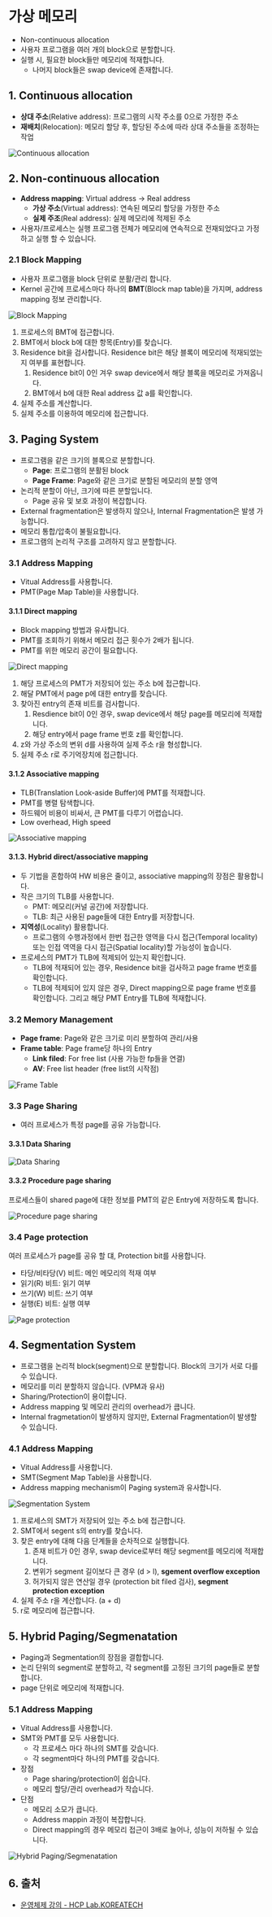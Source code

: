 # 가상 메모리

- Non-continuous allocation
- 사용자 프로그램을 여러 개의 block으로 분할합니다.
- 실행 시, 필요한 block들만 메모리에 적재합니다.
  - 나머지 block들은 swap device에 존재합니다.

## 1. Continuous allocation

- **상대 주소**(Relative address): 프로그램의 시작 주소를 0으로 가정한 주소
- **재배치**(Relocation): 메모리 할당 후, 할당된 주소에 따라 상대 주소들을 조정하는 작업

![Continuous allocation](../_images/os-virtual01.png)

## 2. Non-continuous allocation

- **Address mapping**: Virtual address -> Real address
  - **가상 주소**(Virtual address): 연속된 메모리 할당을 가정한 주소
  - **실제 주조**(Real address): 실제 메모리에 적제된 주소
- 사용자/프로세스는 실행 프로그램 전체가 메모리에 연속적으로 전재되었다고 가정하고 실행 할 수 있습니다.

### 2.1 Block Mapping

- 사용자 프로그램을 block 단위로 분활/관리 합니다.
- Kernel 공간에 프로세스마다 하나의 **BMT**(Block map table)을 가지며, address mapping 정보 관리합니다.

![Block Mapping](../_images/os-virtual02.png)

1. 프로세스의 BMT에 접근합니다.
2. BMT에서 block b에 대한 항목(Entry)를 찾습니다.
3. Residence bit을 검사합니다. Residence bit은 해당 블록이 메모리에 적재되었는지 여부를 표현합니다.
   1. Residence bit이 0인 겨우 swap device에서 해당 블록을 메모리로 가져옵니다.
   2. BMT에서 b에 대한 Real address 값 a를 확인합니다.
4. 실제 주소를 계산합니다.
5. 실제 주소를 이용하여 메모리에 접근합니다.

## 3. Paging System

- 프로그램을 같은 크기의 블록으로 분할합니다.
  - **Page**: 프로그램의 분활된 block
  - **Page Frame**: Page와 같은 크기로 분할된 메모리의 분할 영역
- 논리적 분할이 아닌, 크기에 따른 분할입니다.
  - Page 공유 및 보호 과정이 복잡합니다.
- External fragmentation은 발생하지 않으나, Internal Fragmentation은 발생 가능합니다.
- 메모리 통합/압축이 불필요합니다.
- 프로그램의 논리적 구조를 고려하지 않고 분할합니다.

### 3.1 Address Mapping

- Vitual Address를 사용합니다.
- PMT(Page Map Table)을 사용합니다.

#### 3.1.1 Direct mapping

- Block mapping 방법과 유사합니다.
- PMT를 조회하기 위해서 메모리 접근 횟수가 2배가 됩니다.
- PMT를 위한 메모리 공간이 필요합니다.

![Direct mapping](../_images/os-virtual03.png)

1. 해당 프로세스의 PMT가 저장되어 있는 주소 b에 접근합니다.
2. 해달 PMT에서 page p에 대한 entry를 찾습니다.
3. 찾아진 entry의 존재 비트를 검사합니다.
   1. Resdience bit이 0인 경우, swap device에서 해당 page를 메모리에 적재합니다.
   2. 해당 entry에서 page frame 번호 z를 확인합니다.
4. z와 가상 주소의 변위 d를 사용하여 실제 주소 r을 형성합니다.
5. 실제 주소 r로 주기억장치에 접근합니다.

#### 3.1.2 Associative mapping

- TLB(Translation Look-aside Buffer)에 PMT를 적재합니다.
- PMT를 병렬 탐색합니다.
- 하드웨어 비용이 비싸서, 큰 PMT를 다루기 어렵습니다.
- Low overhead, High speed

![Associative mapping](../_images/os-virtual04.png)

#### 3.1.3. Hybrid direct/associative mapping

- 두 기법을 혼합하여 HW 비용은 줄이고, associative mapping의 장점은 활용합니다.
- 작은 크기의 TLB를 사용합니다.
  - PMT: 메모리(커널 공간)에 저장합니다.
  - TLB: 최근 사용된 page들에 대한 Entry를 저장합니다.
- **지역성**(Locality) 활용합니다.
  - 프로그램의 수행과정에서 한번 접근한 영역을 다시 접근(Temporal locality) 또는 인접 역역을 다시 접근(Spatial locality)할 가능성이 높습니다.
- 프로세스의 PMT가 TLB에 적제되어 있는지 확인합니다.
  - TLB에 적재되어 있는 경우, Residence bit을 검사하고 page frame 번호를 확인합니다.
  - TLB에 적제되어 있지 않은 경우, Direct mapping으로 page frame 번호를 확인합니다. 그리고 해당 PMT Entry를 TLB에 적재합니다.

### 3.2 Memory Management

- **Page frame**: Page와 같은 크기로 미리 분할하여 관리/사용
- **Frame table**: Page frame당 하나의 Entry
  - **Link filed**: For free list (사용 가능한 fp들을 연결)
  - **AV**: Free list header (free list의 시작점)

![Frame Table](../_images/os-virtual05.png)

### 3.3 Page Sharing

- 여러 프로세스가 특정 page를 공유 가능합니다.

#### 3.3.1 Data Sharing

![Data Sharing](../_images/os-virtual06.png)

#### 3.3.2 Procedure page sharing

프로세스들이 shared page에 대한 정보를 PMT의 같은 Entry에 저장하도록 합니다.

![Procedure page sharing](../_images/os-virtual07.png)

### 3.4 Page protection

여러 프로세스가 page를 공유 할 댸, Protection bit를 사용합니다.

- 타당/비타당(V) 비트: 메인 메모리의 적재 여부
- 읽기(R) 비트: 읽기 여부
- 쓰기(W) 비트: 쓰기 여부
- 실행(E) 비트: 실행 여부

![Page protection](../_images/os-virtual08.png)

## 4. Segmentation System

- 프로그램을 논리적 block(segment)으로 분할합니다. Block의 크기가 서로 다를 수 있습니다.
- 메모리를 미리 분할하지 않습니다. (VPM과 유사)
- Sharing/Protection이 용이합니다.
- Address mapping 및 메모리 관리의 overhead가 큽니다.
- Internal fragmetation이 발생하지 않지만, External Fragmentation이 발생할 수 있습니다.

### 4.1 Address Mapping

- Vitual Address를 사용합니다.
- SMT(Segment Map Table)을 사용합니다.
- Address mapping mechanism이 Paging system과 유사합니다.

![Segmentation System](../_images/os-virtual09.png)

1. 프로세스의 SMT가 저장되어 있는 주소 b에 접근합니다.
2. SMT에서 segent s의 entry를 찾습니다.
3. 찾은 entry에 대해 다음 단계들을 순차적으로 실행합니다.
   1. 존재 비트가 0인 경우, swap device로부터 해당 segment를 메모리에 적재합니다.
   2. 변위가 segment 길이보다 큰 경우 (d > l), **sgement overflow exception**
   3. 허가되지 않은 연산일 경우 (protection bit filed 검사), **segment protection exception**
4. 실제 주소 r을 계산합니다. (a + d)
5. r로 메모리에 접근합니다.

## 5. Hybrid Paging/Segmenatation

- Paging과 Segmentation의 장점을 결합합니다.
- 논리 단위의 segment로 분할하고, 각 segment를 고정된 크기의 page들로 분할합니다.
- page 단위로 메모리에 적재합니다.

### 5.1 Address Mapping

- Vitual Address를 사용합니다.
- SMT와 PMT를 모두 사용합니다.
  - 각 프로세스 마다 하나의 SMT를 갖습니다.
  - 각 segment마다 하나의 PMT를 갖습니다.
- 장점
  - Page sharing/protection이 쉽습니다.
  - 메모리 할당/관리 overhead가 작습니다.
- 단점
  - 메모리 소모가 큽니다.
  - Address mappin 과정이 복잡합니다.
  - Direct mapping의 경우 메모리 접근이 3배로 늘어나, 성능이 저하될 수 있습니다.

![Hybrid Paging/Segmenatation](../_images/os-virtual10.png)

## 6. 출처

- [운영체제 강의 - HCP Lab.KOREATECH](https://youtu.be/YCfP9I4K-8Y)
